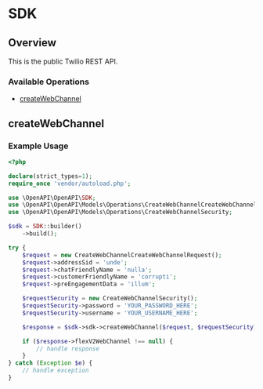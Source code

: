 # SDK

## Overview

This is the public Twilio REST API.

### Available Operations

* [createWebChannel](#createwebchannel)

## createWebChannel

### Example Usage

```php
<?php

declare(strict_types=1);
require_once 'vendor/autoload.php';

use \OpenAPI\OpenAPI\SDK;
use \OpenAPI\OpenAPI\Models\Operations\CreateWebChannelCreateWebChannelRequest;
use \OpenAPI\OpenAPI\Models\Operations\CreateWebChannelSecurity;

$sdk = SDK::builder()
    ->build();

try {
    $request = new CreateWebChannelCreateWebChannelRequest();
    $request->addressSid = 'unde';
    $request->chatFriendlyName = 'nulla';
    $request->customerFriendlyName = 'corrupti';
    $request->preEngagementData = 'illum';

    $requestSecurity = new CreateWebChannelSecurity();
    $requestSecurity->password = 'YOUR_PASSWORD_HERE';
    $requestSecurity->username = 'YOUR_USERNAME_HERE';

    $response = $sdk->sdk->createWebChannel($request, $requestSecurity);

    if ($response->flexV2WebChannel !== null) {
        // handle response
    }
} catch (Exception $e) {
    // handle exception
}
```
